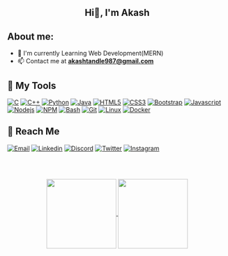 <h2 align="center" > Hi👋, I'm Akash </h2>


## About me:

- :telescope: I'm currently Learning Web Development(MERN)
- :mailbox: Contact me at **akashtandle987@gmail.com**



## :toolbox: My Tools

<a href="https://www.w3schools.com/c/"> ![C](https://img.shields.io/badge/C%20Language-purple?style=for-the-badge&logo=c&logoColor=white)</a>
<a href="https://www.w3schools.com/cpp/"> ![C++](https://img.shields.io/badge/C%2B%2B-blue?style=for-the-badge&logo=c%2B%2B&logoColor=white)</a>
<a href="https://www.python.org/"> ![Python](https://img.shields.io/badge/Python-green?style=for-the-badge&logo=python&logoColor=darkgreen)</a>
<a href="https://www.java.com/en/"> ![Java](https://img.shields.io/badge/Java-6b5b4e?style=for-the-badge&logo=java&logoColor=white)</a>
<a href="https://www.w3schools.com/html/"> ![HTML5](https://img.shields.io/badge/html5-%23E34F26.svg?&style=for-the-badge&logo=html5&logoColor=white)</a>
<a href="https://www.w3schools.com/css/"> ![CSS3](https://img.shields.io/badge/css3-%231572B6.svg?&style=for-the-badge&logo=css3&logoColor=white)</a>
<a href="https://getbootstrap.com/"> ![Bootstrap](https://img.shields.io/badge/Bootstrap-8712FB?&style=for-the-badge&logo=bootstrap&logoColor=white)</a>
<a href="https://www.javascript.com/"> ![Javascript](https://img.shields.io/badge/JavaScript-fcdc00?style=for-the-badge&logo=javascript&logoColor=black)</a>
<a href="https://nodejs.org/en/"> ![Nodejs](https://img.shields.io/badge/Node.js-339933?style=for-the-badge&logo=nodedotjs&logoColor=white)</a>
<a href="https://www.npmjs.com/"> ![NPM](https://img.shields.io/badge/npm-CB3837?style=for-the-badge&logo=npm&logoColor=white)</a>
<a href="https://www.gnu.org/software/bash/"> ![Bash](https://img.shields.io/badge/Bash-gray?style=for-the-badge&logo=gnubash&logoColor=white)</a>
<a href="https://git-scm.com/"> ![Git](https://img.shields.io/badge/Git-F05032?style=for-the-badge&logo=git&logoColor=white)</a>
<a href="https://www.linux.org/"> ![Linux](https://img.shields.io/badge/Linux-white?style=for-the-badge&logo=linux&logoColor=black)</a>
<a href="https://www.docker.com/"> ![Docker](https://img.shields.io/badge/Docker-blue?style=for-the-badge&logo=docker&logoColor=black)</a>

## :incoming_envelope: Reach Me

<a href="mailto:op.ak.tandale123@gmail.com"> ![Email](https://img.shields.io/badge/Email-red?style=for-the-badge&logo=gmail&logoColor=white)</a>
<a href="https://www.linkedin.com/in/akash-tandale-ab7b3120a"> ![Linkedin](https://img.shields.io/badge/LinkedIn-0077B5?style=for-the-badge&logo=linkedin&logoColor=white)</a>
<a href="https://discordapp.com/users/akash_$#1379"> ![Discord](https://img.shields.io/badge/Discord-7289DA?style=for-the-badge&logo=discord&logoColor=white)</a>
<a href="https://twitter.com/AkashTandale6"> ![Twitter](https://img.shields.io/badge/Twitter-white?style=for-the-badge&logo=twitter&logoColor=blue)</a>
<a href="https://www.instagram.com/akash_tandale.11/"> ![Instagram](https://img.shields.io/badge/Instagram-bc2a8d?style=for-the-badge&logo=instagram&logoColor=white)</a>

<br><br> 
<p align="center" >
  <a href="https://github.com/Akash-Tandale001">
    <img align="center" height="160px" src="https://github-readme-stats.vercel.app/api/?username=Akash-Tandale001&show_icons=true&hide=issues&title_color=fff&icon_color=fb8359&text_color=9f9f9f&bg_color=3E3E3E&hideborder=true" />
  </a>
  <a href="https://github.com/Akash-Tandale001">
    <img align="center" height="160px" src="https://github-readme-stats.vercel.app/api/top-langs/?username=Akash-Tandale001&layout=compact&title_color=fff&icon_color=79ff97&text_color=9f9f9f&bg_color=3E3E3E&hideborder=true&hide=jupyter%20notebook,java,dart,makefile&langs_count=6"/>
  </a>
</p>
